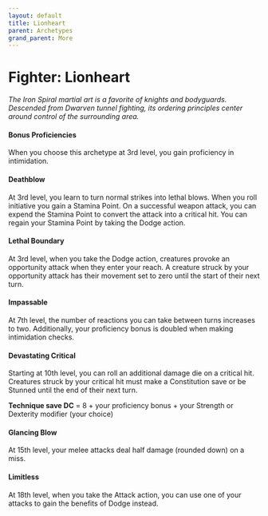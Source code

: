 ```yaml
---
layout: default
title: Lionheart
parent: Archetypes
grand_parent: More
---
```


# Fighter: Lionheart

_The Iron Spiral martial art is a favorite of knights and bodyguards. Descended from Dwarven tunnel fighting, its ordering principles center around control of the surrounding area._


#### Bonus Proficiencies
When you choose this archetype at 3rd level, you gain proficiency in intimidation. 


#### Deathblow
At 3rd level, you learn to turn normal strikes into lethal blows. When you roll initiative you gain a Stamina Point. On a successful weapon attack, you can expend the Stamina Point to convert the attack into a critical hit. You can regain your Stamina Point by taking the Dodge action.


#### Lethal Boundary
At 3rd level, when you take the Dodge action, creatures provoke an opportunity attack when they enter your reach. A creature struck by your opportunity attack has their movement set to zero until the start of their next turn.


#### Impassable
At 7th level, the number of reactions you can take between turns increases to two. Additionally, your proficiency bonus is doubled when making intimidation checks.


#### Devastating Critical
Starting at 10th level, you can roll an additional damage die on a critical hit. Creatures struck by your critical hit must make a Constitution save or be Stunned until the end of their next turn. 

**Technique save DC** = 8 + your proficiency bonus + your Strength or Dexterity modifier (your choice)


#### Glancing Blow
At 15th level, your melee attacks deal half damage (rounded down) on a miss.


#### Limitless
At 18th level, when you take the Attack action, you can use one of your attacks to gain the benefits of Dodge instead.